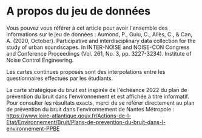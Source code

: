 # A propos du jeu de données

Vous pouvez vous référer à cet article pour avoir l'ensemble des informations sur le jeu de données : Aumond, P., Guiu, C., Allès, C., & Can, A. (2020, October). Participative and interdisciplinary data collection for the study of urban soundscapes. In INTER-NOISE and NOISE-CON Congress and Conference Proceedings (Vol. 261, No. 3, pp. 3227-3234). Institute of Noise Control Engineering.

Les cartes continues proposés sont des interpolations entre les questionnaires effectués par les étudiants.

La carte stratégique du bruit est inspirée de l'échéance 2022 du plan de prévention du bruit dans l'environnement et est affichée à titre informatif. Pour consulter les résultats exacts, merci de se référer directement au plan de prévention du bruit dans l'environnement de Nantes Métropole : https://www.loire-atlantique.gouv.fr/Actions-de-l-Etat/Environnement/Bruit/Plans-de-prevention-du-bruit-dans-l-environnement-PPBE


